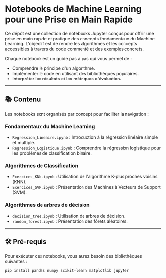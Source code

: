 # Notebooks de Machine Learning pour une Prise en Main Rapide

Ce dépôt est une collection de notebooks Jupyter conçus pour offrir une prise en main rapide et pratique des concepts fondamentaux du Machine Learning. L'objectif est de rendre les algorithmes et les concepts accessibles à travers du code commenté et des exemples concrets.

Chaque notebook est un guide pas à pas qui vous permet de :
* Comprendre le principe d'un algorithme.
* Implémenter le code en utilisant des bibliothèques populaires.
* Interpréter les résultats et les métriques d'évaluation.

---

## 📚 Contenu

Les notebooks sont organisés par concept pour faciliter la navigation :

### Fondamentaux du Machine Learning
* `Regression_Lineaire.ipynb` : Introduction à la régression linéaire simple et multiple.
* `Regression_Logistique.ipynb` : Comprendre la régression logistique pour les problèmes de classification binaire.

### Algorithmes de Classification
* `Exercices_KNN.ipynb` : Utilisation de l'algorithme K-plus proches voisins (KNN).
* `Exercices_SVM.ipynb` : Présentation des Machines à Vecteurs de Support (SVM).

### Algorithmes de arbres de décision
* `decision_tree.ipynb` : Utilisation de arbres de décision.
* `random_forest.ipynb` : Présentation des fôrets aléatoires.

---

## 🛠️ Pré-requis

Pour exécuter ces notebooks, vous aurez besoin des bibliothèques suivantes :

```bash
pip install pandas numpy scikit-learn matplotlib jupyter
